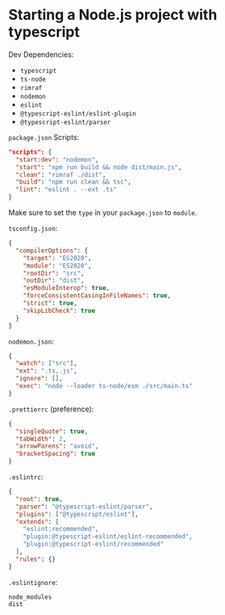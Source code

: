 # Starting a Node.js project with typescript

Dev Dependencies:

- `typescript`
- `ts-node`
- `rimraf`
- `nodemon`
- `eslint`
- `@typescript-eslint/eslint-plugin`
- `@typescript-eslint/parser`

`package.json` Scripts:

```json
"scripts": {
  "start:dev": "nodemon",
  "start": "npm run build && node dist/main.js",
  "clean": "rimraf ./dist",
  "build": "npm run clean && tsc",
  "lint": "eslint . --ext .ts"
}
```

Make sure to set the `type` in your `package.json` to `module`.

`tsconfig.json`:

```json
{
  "compilerOptions": {
    "target": "ES2020",
    "module": "ES2020",
    "rootDir": "src",
    "outDir": "dist",
    "esModuleInterop": true,
    "forceConsistentCasingInFileNames": true,
    "strict": true,
    "skipLibCheck": true
  }
}
```

`nodemon.json`:

```json
{
  "watch": ["src"],
  "ext": ".ts,.js",
  "ignore": [],
  "exec": "node --loader ts-node/esm ./src/main.ts"
}
```

`.prettierrc` (preference):

```json
{
  "singleQuote": true,
  "tabWidth": 2,
  "arrowParens": "avoid",
  "bracketSpacing": true
}
```

`.eslintrc`:

```json
{
  "root": true,
  "parser": "@typescript-eslint/parser",
  "plugins": ["@typescript/eslint"],
  "extends": [
    "eslint:recommended",
    "plugin:@typescript-eslint/eslint-recommended",
    "plugin:@typescript-eslint/recommended"
  ],
  "rules": {}
}
```

`.eslintignore`:

```
node_modules
dist
```
